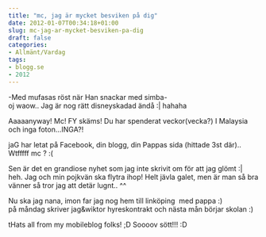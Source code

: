 ```yaml
---
title: "mc, jag är mycket besviken på dig"
date: 2012-01-07T00:34:18+01:00
slug: mc-jag-ar-mycket-besviken-pa-dig
draft: false
categories:
- Allmänt/Vardag
tags:
- blogg.se
- 2012
---
```

\-Med mufasas röst när Han snackar med simba-  
oj waow.. Jag är nog rätt disneyskadad ändå :| hahaha  
  
Aaaaanyway! Mc! FY skäms! Du har spenderat veckor(vecka?) I Malaysia och inga foton...INGA?!  
  
jaG har letat på Facebook, din blogg, din Pappas sida (hittade 3st där).. Wtfffff mc ? :(  
  
  
Sen är det en grandiose nyhet som jag inte skrivit om för att jag glömt :| heh. Jag och min pojkvän ska flytra ihop! Helt jävla galet, men är man så bra vänner så tror jag att detär lugnt.. ^^  
  
Nu ska jag nana, imon far jag nog hem till linköping  med pappa :) på måndag skriver jag&wiktor hyreskontrakt och nästa mån börjar skolan :)  
  
tHats all from my mobileblog folks! ;D Soooov sött!!! :D
